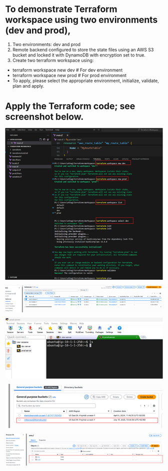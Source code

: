# To demonstrate Terraform workspace using two environments (dev and prod), 

1. Two environments: dev and prod
2. Remote backend configured to store the state files using an AWS S3 bucket and locked it with DynamoDB with encryption set to true.
3. Create two terraform workspace using:
- terraform workspace new dev          # For dev environment
- terraform workspace new prod         # For prod environment
- To apply, please select the appropriate environment, initialize, validate, plan and apply.

# Apply the Terraform code; see screenshot below.


![alt text](image.png)


![alt text](image-1.png)


![alt text](image-2.png)


![alt text](image-3.png)


![alt text](image-4.png)
